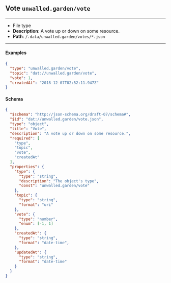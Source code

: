 ## Vote `unwalled.garden/vote`

---

 - File type
 - **Description**: A vote up or down on some resource.
 - **Path**: `/.data/unwalled.garden/votes/*.json`

---

#### Examples

```json
{
  "type": "unwalled.garden/vote",
  "topic": "dat://unwalled.garden/vote",
  "vote": 1,
  "createdAt": "2018-12-07T02:52:11.947Z"
}
```

#### Schema

```json
{
  "$schema": "http://json-schema.org/draft-07/schema#",
  "$id": "dat://unwalled.garden/vote.json",
  "type": "object",
  "title": "Vote",
  "description": "A vote up or down on some resource.",
  "required": [
    "type",
    "topic",
    "vote",
    "createdAt"
  ],
  "properties": {
    "type": {
      "type": "string",
      "description": "The object's type",
      "const": "unwalled.garden/vote"
    },
    "topic": {
      "type": "string",
      "format": "uri"
    },
    "vote": {
      "type": "number",
      "enum": [-1, 1]
    },
    "createdAt": {
      "type": "string",
      "format": "date-time",
    },
    "updatedAt": {
      "type": "string",
      "format": "date-time"
    }
  }
}
```